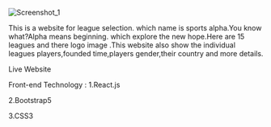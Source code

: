 
![Screenshot_1](https://user-images.githubusercontent.com/68232591/116662467-a064c500-a9b7-11eb-86ce-560eaeced3e8.png)



This is a website for league selection.  which name is sports alpha.You know what?Alpha means beginning.
which explore the new hope.Here are 15 leagues and there logo image .This website also show the individual leagues players,founded time,players gender,their country and more details.

Live Website 

Front-end Technology :
1.React.js

2.Bootstrap5

3.CSS3

